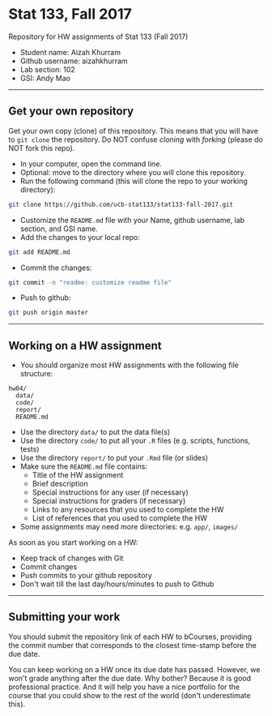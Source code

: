 # Stat 133, Fall 2017

Repository for HW assignments of Stat 133 (Fall 2017)

- Student name: Aizah Khurram	
- Github username: aizahkhurram
- Lab section: 102
- GSI: Andy Mao

-----

## Get your own repository

Get your own copy (clone) of this repository. This means that you will have 
to `git clone` the repository. Do NOT confuse _cloning_ with _forking_ 
(please do NOT fork this repo).

- In your computer, open the command line.
- Optional: move to the directory where you will clone this repository.
- Run the following command (this will clone the repo to your working directory):

```bash
git clone https://github.com/ucb-stat133/stat133-fall-2017.git
```

- Customize the `README.md` file with your Name, github username, lab section, and GSI name.
- Add the changes to your local repo:
```bash
git add README.md
```
- Commit the changes:
```bash
git commit -m "readme: customize readme file"
```
- Push to github:
```bash
git push origin master
```

-----

## Working on a HW assignment

- You should organize most HW assignments with the following file structure:

```
hw04/
  data/
  code/
  report/
  README.md
```

- Use the directory `data/` to put the data file(s)
- Use the directory `code/` to put all your `.R` files (e.g. scripts, functions, tests)
- Use the directory `report/` to put your `.Rmd` file (or slides)
- Make sure the `README.md` file contains:
	+ Title of the HW assignment
	+ Brief description
	+ Special instructions for any user (if necessary)
	+ Special instructions for graders (if necessary)
	+ Links to any resources that you used to complete the HW
	+ List of references that you used to complete the HW
- Some assignments may need more directories: e.g. `app/`, `images/`


As soon as you start working on a HW:

- Keep track of changes with Git
- Commit changes
- Push commits to your github repository
- Don't wait till the last day/hours/minutes to push to Github

-----

## Submitting your work

You should submit the repository link of each HW to bCourses, providing the commit number that corresponds to the closest time-stamp before the due date.

You can keep working on a HW once its due date has passed. However, we won't grade anything after the due date. Why bother? Because it is good professional practice. And it will help you have a nice portfolio for the course that you could show to the rest of the world (don't underestimate this).


